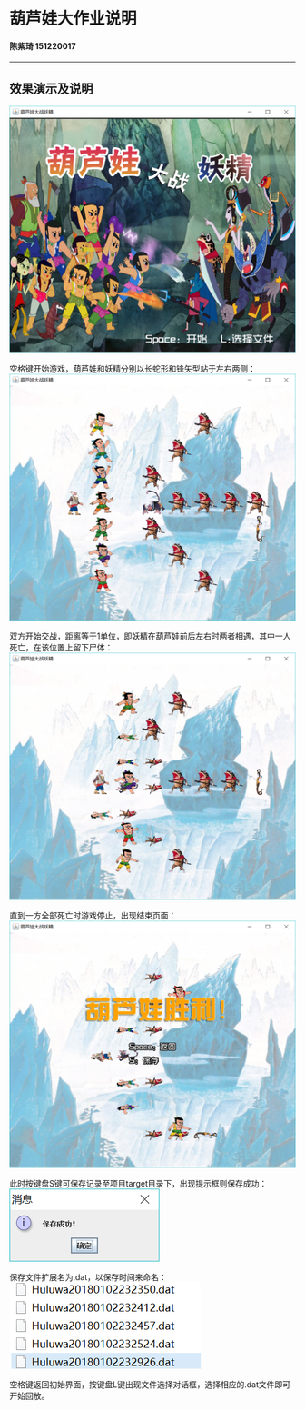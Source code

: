 ﻿# 葫芦娃大作业说明

#### 陈紫琦 151220017
---
## 效果演示及说明

![游戏开始界面](https://github.com/rubychen0611/Huluwa/raw/master/screenshots/1.png)

空格键开始游戏，葫芦娃和妖精分别以长蛇形和锋矢型站于左右两侧：
![](https://github.com/rubychen0611/Huluwa/raw/master/screenshots/2.png)

双方开始交战，距离等于1单位，即妖精在葫芦娃前后左右时两者相遇，其中一人死亡，在该位置上留下尸体：
![](https://github.com/rubychen0611/Huluwa/raw/master/screenshots/3.png)

直到一方全部死亡时游戏停止，出现结束页面：
![](https://github.com/rubychen0611/Huluwa/raw/master/screenshots/4.png)

此时按键盘S键可保存记录至项目target目录下，出现提示框则保存成功：
![](https://github.com/rubychen0611/Huluwa/raw/master/screenshots/5.png)

保存文件扩展名为.dat，以保存时间来命名：
![](https://github.com/rubychen0611/Huluwa/raw/master/screenshots/6.png)

空格键返回初始界面，按键盘L键出现文件选择对话框，选择相应的.dat文件即可开始回放。



